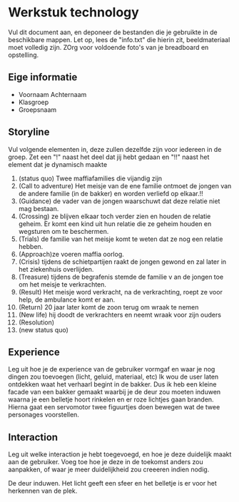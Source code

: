 # Werkstuk technology

Vul dit document aan, en deponeer de bestanden die je gebruikte in de beschikbare mappen. Let op, lees de "info.txt" die hierin zit, beeldmateriaal moet volledig zijn. ZOrg voor voldoende foto's van je breadboard en opstelling.


## Eige informatie

- Voornaam Achternaam
- Klasgroep
- Groepsnaam


## Storyline 

Vul volgende elementen in, deze zullen dezelfde zijn voor iedereen in de groep. Zet een "!" naast het deel dat jij hebt gedaan en "!!" naast het element dat je dynamisch maakte

1. (status quo) Twee maffiafamilies die vijandig zijn
2. (Call to adventure) Het meisje van de ene familie ontmoet de jongen van de andere familie (in de bakker) en worden verliefd op elkaar.!!
3. (Guidance) de vader van de jongen waarschuwt dat deze relatie niet mag bestaan.
4. (Crossing) ze blijven elkaar toch verder zien en houden de relatie geheim. Er komt een kind uit hun relatie die ze geheim houden en wegsturen om te beschermen.
5. (Trials) de familie van het meisje komt te weten dat ze nog een relatie hebben. 
6. (Approach)ze voeren maffia oorlog.
7. (Crisis) tijdens de schietpartijen raakt de jongen gewond en zal later in het ziekenhuis overlijden.
8. (Treasure) tijdens de begrafenis stemde de familie v an de jongen toe om het meisje te verkrachten.
9. (Result) Het meisje word verkracht, na de verkrachting, roept ze voor help, de ambulance komt er aan.
10. (Return) 20 jaar later komt de zoon terug om wraak te nemen
11. (New life) hij doodt de verkrachters en neemt wraak voor zijn ouders
12. (Resolution) 
13. (new status quo)

## Experience

Leg uit hoe je de experience van de gebruiker vormgaf en waar je nog dingen zou toevoegen (licht, geluid, materiaal, etc)  Ik wou de user laten ontdekken waat het verhaarl begint in de bakker. Dus ik heb een kleine facade van een bakker gemaakt waarbij je de deur zou moeten induwen waarna je een belletje hoort rinkelen en er roze lichtjes gaan branden. Hierna gaat een servomotor twee figuurtjes doen bewegen wat de twee personages voorstellen. 

## Interaction

Leg uit welke interaction je hebt toegevoegd, en hoe je deze duidelijk maakt aan de gebruiker. Voeg toe hoe je deze in de toekomst anders zou aanpakken, of waar je meer duidelijkheid zou creeeren indien nodig.

De deur induwen. Het licht geeft een sfeer en het belletje is er voor het herkennen van de plek. 



